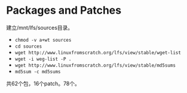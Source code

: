 # Packages and Patches

建立/mnt/lfs/sources目录。

  * `chmod -v a+wt sources`
  * `cd sources`
  * `wget http://www.linuxfromscratch.org/lfs/view/stable/wget-list`
  * `wget -i weg-list -P .`
  * `wget http://www.linuxfromscratch.org/lfs/view/stable/md5sums`
  * `md5sum -c md5sums`

共62个包，16个patch。78个。

